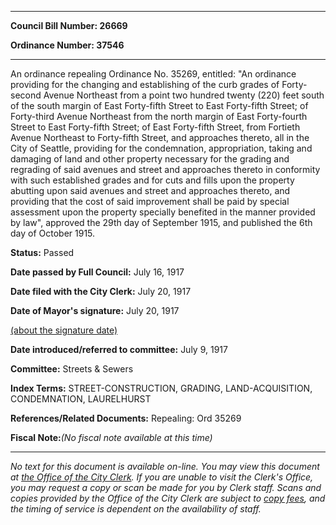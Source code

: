 

********

**Council Bill Number: 26669**
   
**Ordinance Number: 37546**
********

 An ordinance repealing Ordinance No. 35269, entitled: "An ordinance providing for the changing and establishing of the curb grades of Forty-second Avenue Northeast from a point two hundred twenty (220) feet south of the south margin of East Forty-fifth Street to East Forty-fifth Street; of Forty-third Avenue Northeast from the north margin of East Forty-fourth Street to East Forty-fifth Street; of East Forty-fifth Street, from Fortieth Avenue Northeast to Forty-fifth Street, and approaches thereto, all in the City of Seattle, providing for the condemnation, appropriation, taking and damaging of land and other property necessary for the grading and regrading of said avenues and street and approaches thereto in conformity with such established grades and for cuts and fills upon the property abutting upon said avenues and street and approaches thereto, and providing that the cost of said improvement shall be paid by special assessment upon the property specially benefited in the manner provided by law", approved the 29th day of September 1915, and published the 6th day of October 1915.

**Status:** Passed
   
**Date passed by Full Council:** July 16, 1917
   
**Date filed with the City Clerk:** July 20, 1917
   
**Date of Mayor's signature:** July 20, 1917
   
[(about the signature date)](/~public/approvaldate.htm)
   
   
   
**Date introduced/referred to committee:** July 9, 1917
   
**Committee:** Streets & Sewers
   
   
**Index Terms:** STREET-CONSTRUCTION, GRADING, LAND-ACQUISITION, CONDEMNATION, LAURELHURST

**References/Related Documents:** Repealing: Ord 35269

**Fiscal Note:**_(No fiscal note available at this time)_
********

_No text for this document is available on-line. You may view this document at [the Office of the City Clerk](http://www.seattle.gov/leg/clerk/contactUs.htm). If you are unable to visit the Clerk's Office, you may request a copy or scan be made for you by Clerk staff. Scans and copies provided by the Office of the City Clerk are subject to [copy fees](http://clerk.seattle.gov/~public/clerkfees.htm), and the timing of service is dependent on the availability of staff._

